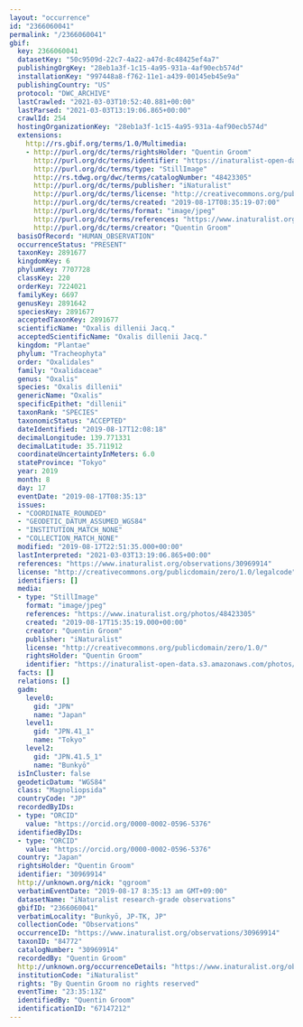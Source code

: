 ```yaml
---
layout: "occurrence"
id: "2366060041"
permalink: "/2366060041"
gbif:
  key: 2366060041
  datasetKey: "50c9509d-22c7-4a22-a47d-8c48425ef4a7"
  publishingOrgKey: "28eb1a3f-1c15-4a95-931a-4af90ecb574d"
  installationKey: "997448a8-f762-11e1-a439-00145eb45e9a"
  publishingCountry: "US"
  protocol: "DWC_ARCHIVE"
  lastCrawled: "2021-03-03T10:52:40.881+00:00"
  lastParsed: "2021-03-03T13:19:06.865+00:00"
  crawlId: 254
  hostingOrganizationKey: "28eb1a3f-1c15-4a95-931a-4af90ecb574d"
  extensions:
    http://rs.gbif.org/terms/1.0/Multimedia:
    - http://purl.org/dc/terms/rightsHolder: "Quentin Groom"
      http://purl.org/dc/terms/identifier: "https://inaturalist-open-data.s3.amazonaws.com/photos/48423305/original.jpeg?1566010642"
      http://purl.org/dc/terms/type: "StillImage"
      http://rs.tdwg.org/dwc/terms/catalogNumber: "48423305"
      http://purl.org/dc/terms/publisher: "iNaturalist"
      http://purl.org/dc/terms/license: "http://creativecommons.org/publicdomain/zero/1.0/"
      http://purl.org/dc/terms/created: "2019-08-17T08:35:19-07:00"
      http://purl.org/dc/terms/format: "image/jpeg"
      http://purl.org/dc/terms/references: "https://www.inaturalist.org/photos/48423305"
      http://purl.org/dc/terms/creator: "Quentin Groom"
  basisOfRecord: "HUMAN_OBSERVATION"
  occurrenceStatus: "PRESENT"
  taxonKey: 2891677
  kingdomKey: 6
  phylumKey: 7707728
  classKey: 220
  orderKey: 7224021
  familyKey: 6697
  genusKey: 2891642
  speciesKey: 2891677
  acceptedTaxonKey: 2891677
  scientificName: "Oxalis dillenii Jacq."
  acceptedScientificName: "Oxalis dillenii Jacq."
  kingdom: "Plantae"
  phylum: "Tracheophyta"
  order: "Oxalidales"
  family: "Oxalidaceae"
  genus: "Oxalis"
  species: "Oxalis dillenii"
  genericName: "Oxalis"
  specificEpithet: "dillenii"
  taxonRank: "SPECIES"
  taxonomicStatus: "ACCEPTED"
  dateIdentified: "2019-08-17T12:08:18"
  decimalLongitude: 139.771331
  decimalLatitude: 35.711912
  coordinateUncertaintyInMeters: 6.0
  stateProvince: "Tokyo"
  year: 2019
  month: 8
  day: 17
  eventDate: "2019-08-17T08:35:13"
  issues:
  - "COORDINATE_ROUNDED"
  - "GEODETIC_DATUM_ASSUMED_WGS84"
  - "INSTITUTION_MATCH_NONE"
  - "COLLECTION_MATCH_NONE"
  modified: "2019-08-17T22:51:35.000+00:00"
  lastInterpreted: "2021-03-03T13:19:06.865+00:00"
  references: "https://www.inaturalist.org/observations/30969914"
  license: "http://creativecommons.org/publicdomain/zero/1.0/legalcode"
  identifiers: []
  media:
  - type: "StillImage"
    format: "image/jpeg"
    references: "https://www.inaturalist.org/photos/48423305"
    created: "2019-08-17T15:35:19.000+00:00"
    creator: "Quentin Groom"
    publisher: "iNaturalist"
    license: "http://creativecommons.org/publicdomain/zero/1.0/"
    rightsHolder: "Quentin Groom"
    identifier: "https://inaturalist-open-data.s3.amazonaws.com/photos/48423305/original.jpeg?1566010642"
  facts: []
  relations: []
  gadm:
    level0:
      gid: "JPN"
      name: "Japan"
    level1:
      gid: "JPN.41_1"
      name: "Tokyo"
    level2:
      gid: "JPN.41.5_1"
      name: "Bunkyō"
  isInCluster: false
  geodeticDatum: "WGS84"
  class: "Magnoliopsida"
  countryCode: "JP"
  recordedByIDs:
  - type: "ORCID"
    value: "https://orcid.org/0000-0002-0596-5376"
  identifiedByIDs:
  - type: "ORCID"
    value: "https://orcid.org/0000-0002-0596-5376"
  country: "Japan"
  rightsHolder: "Quentin Groom"
  identifier: "30969914"
  http://unknown.org/nick: "qgroom"
  verbatimEventDate: "2019-08-17 8:35:13 am GMT+09:00"
  datasetName: "iNaturalist research-grade observations"
  gbifID: "2366060041"
  verbatimLocality: "Bunkyō, JP-TK, JP"
  collectionCode: "Observations"
  occurrenceID: "https://www.inaturalist.org/observations/30969914"
  taxonID: "84772"
  catalogNumber: "30969914"
  recordedBy: "Quentin Groom"
  http://unknown.org/occurrenceDetails: "https://www.inaturalist.org/observations/30969914"
  institutionCode: "iNaturalist"
  rights: "By Quentin Groom no rights reserved"
  eventTime: "23:35:13Z"
  identifiedBy: "Quentin Groom"
  identificationID: "67147212"
---
```

